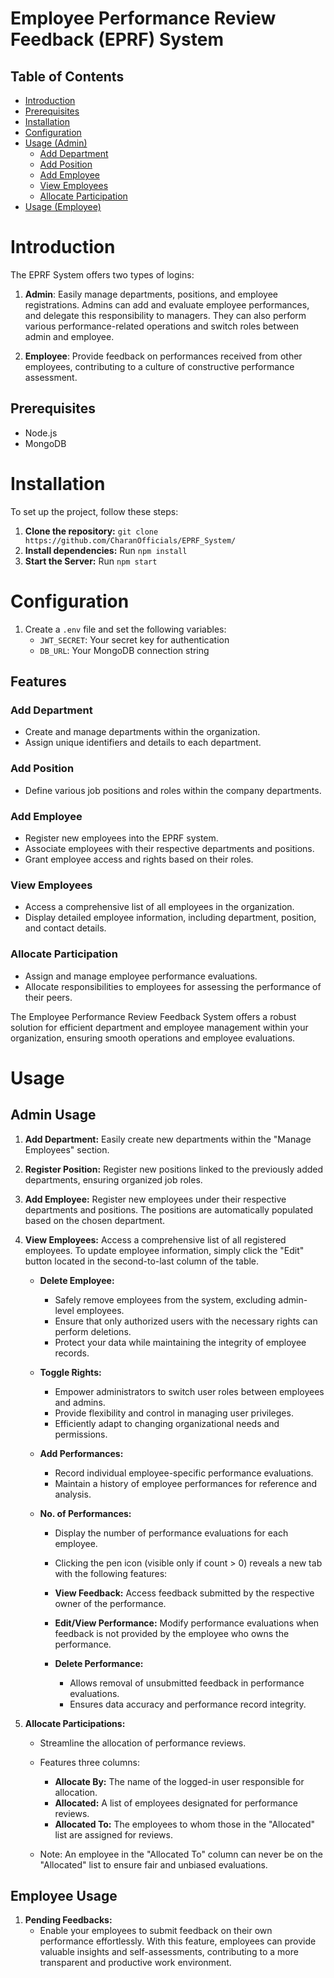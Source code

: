 # Employee Performance Review Feedback (EPRF) System

## Table of Contents
- [Introduction](#introduction)
- [Prerequisites](#prerequisites)
- [Installation](#installation)
- [Configuration](#configuration)
- [Usage (Admin)](#admin-usage)
  - [Add Department](#add-department)
  - [Add Position](#add-position)
  - [Add Employee](#add-employee)
  - [View Employees](#view-employees)
  - [Allocate Participation](#allocate-participation)
- [Usage (Employee)](#employee-usage)

# Introduction

The EPRF System offers two types of logins:

1. **Admin**: Easily manage departments, positions, and employee registrations. Admins can add and evaluate employee performances, and delegate this responsibility to managers. They can also perform various performance-related operations and switch roles between admin and employee.

2. **Employee**: Provide feedback on performances received from other employees, contributing to a culture of constructive performance assessment.

## Prerequisites
- Node.js
- MongoDB

# Installation

To set up the project, follow these steps:

1. **Clone the repository:** `git clone https://github.com/CharanOfficials/EPRF_System/`
2. **Install dependencies:** Run `npm install`
3. **Start the Server:** Run `npm start`

# Configuration

1. Create a `.env` file and set the following variables:
   - `JWT_SECRET`: Your secret key for authentication
   - `DB_URL`: Your MongoDB connection string

## Features

### Add Department
- Create and manage departments within the organization.
- Assign unique identifiers and details to each department.

### Add Position
- Define various job positions and roles within the company departments.

### Add Employee
- Register new employees into the EPRF system.
- Associate employees with their respective departments and positions.
- Grant employee access and rights based on their roles.

### View Employees
- Access a comprehensive list of all employees in the organization.
- Display detailed employee information, including department, position, and contact details.

### Allocate Participation
- Assign and manage employee performance evaluations.
- Allocate responsibilities to employees for assessing the performance of their peers.

The Employee Performance Review Feedback System offers a robust solution for efficient department and employee management within your organization, ensuring smooth operations and employee evaluations.

# Usage

## Admin Usage

1. **Add Department:** Easily create new departments within the "Manage Employees" section.
2. **Register Position:** Register new positions linked to the previously added departments, ensuring organized job roles.
3. **Add Employee:** Register new employees under their respective departments and positions. The positions are automatically populated based on the chosen department.
4. **View Employees:** Access a comprehensive list of all registered employees. To update employee information, simply click the "Edit" button located in the second-to-last column of the table.

   - **Delete Employee:**
     - Safely remove employees from the system, excluding admin-level employees.
     - Ensure that only authorized users with the necessary rights can perform deletions.
     - Protect your data while maintaining the integrity of employee records.

   - **Toggle Rights:**
     - Empower administrators to switch user roles between employees and admins.
     - Provide flexibility and control in managing user privileges.
     - Efficiently adapt to changing organizational needs and permissions.

   - **Add Performances:**
     - Record individual employee-specific performance evaluations.
     - Maintain a history of employee performances for reference and analysis.

   - **No. of Performances:**
     - Display the number of performance evaluations for each employee.
     - Clicking the pen icon (visible only if count > 0) reveals a new tab with the following features:

     - **View Feedback:** Access feedback submitted by the respective owner of the performance.
     - **Edit/View Performance:** Modify performance evaluations when feedback is not provided by the employee who owns the performance.
     - **Delete Performance:**
       - Allows removal of unsubmitted feedback in performance evaluations.
       - Ensures data accuracy and performance record integrity.

5. **Allocate Participations:**
   - Streamline the allocation of performance reviews.
   - Features three columns:

     - **Allocate By:** The name of the logged-in user responsible for allocation.
     - **Allocated:** A list of employees designated for performance reviews.
     - **Allocated To:** The employees to whom those in the "Allocated" list are assigned for reviews.
   - Note: An employee in the "Allocated To" column can never be on the "Allocated" list to ensure fair and unbiased evaluations.

## Employee Usage

1. **Pending Feedbacks:**
   - Enable your employees to submit feedback on their own performance effortlessly. With this feature, employees can provide valuable insights and self-assessments, contributing to a more transparent and productive work environment.

